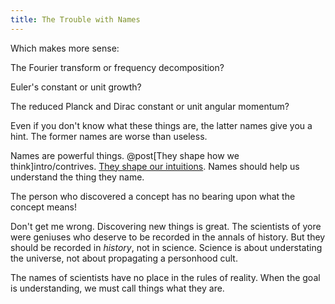 ```yaml
---
title: The Trouble with Names
---
```


Which makes more sense:

The <span class="simplifience" markdown="inline">Fourier transform</span> or <span class="info" markdown="inline">frequency decomposition</span>?

<span class="simplifience" markdown="inline">Euler's constant</span> or <span class="info" markdown="inline">unit growth</span>?

<span class="simplifience" markdown="inline">The reduced Planck and Dirac constant</span> or <span class="info" markdown="inline">unit angular momentum</span>?

Even if you don't know what these things are, the <span class="info" markdown="inline">latter</span> names give you a hint. The <span class="simplifience" markdown="inline">former</span> names are worse than useless.

Names are powerful things. @post[They shape how we think]intro/contrives. [They shape our intuitions](http://en.wikipedia.org/wiki/Bouba/kiki_effect). Names should help us understand the thing they name.

The person who discovered a concept has no bearing upon what the concept means!

Don't get me wrong. Discovering new things is great. The scientists of yore were geniuses who deserve to be recorded in the annals of history. But they should be recorded in *history*, not in science. Science is about understating the universe, not about propagating a personhood cult.

The names of scientists have no place in the rules of reality. When the goal is understanding, we must call things what they are.
